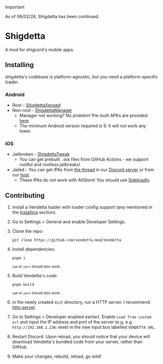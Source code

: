 > [!IMPORTANT]  
> As of 06/02/24, Shigdetta has been continued.

# Shigdetta
A mod for shigcord's mobile apps.

## Installing
shigdetta's codebase is platform-agnostic, but you need a platform-specific loader.

### Android
* Root - [ShigdettaXposed](https://github.com/vendetta-mod/VendettaXposed/releases/latest)
* Non-root - [ShigdettaManager](https://github.com/vendetta-mod/VendettaManager/releases/latest)
    - Manager not working? No problem! Pre-built APKs are provided [here](https://discord.k6.tf/).
    - The minimum Android version required is 9. It will not work any lower.

### iOS
* Jailbroken - [ShigdettaTweak](https://github.com/vendetta-mod/VendettaTweak)
    - You can get prebuilt `.deb` files from GitHub Actions - we support rootful and rootless jailbreaks!
* Jailed - You can get IPAs from [the thread](https://discord.com/channels/1015931589865246730/1087295482667208766) in our [Discord server](https://discord.gg/n9QQ4XhhJP) or from our [host](https://discord.k6.tf/ios/).
    - These IPAs do *not* work with AltStore! You should use [Sideloadly](https://sideloadly.io).

## Contributing
1. Install a Vendetta loader with loader config support (any mentioned in the [Installing](#installing) section).

2. Go to Settings > General and enable Developer Settings.

3. Clone the repo:
    ```
    git clone https://github.com/vendetta-mod/Vendetta
    ```

4. Install dependencies:
    ```
    pnpm i
    ```
    <sup>`npm` or `yarn` should also work.</sup>

5. Build Vendetta's code:
    ```
    pnpm build
    ```
    <sup>`npm` or `yarn` should also work.</sup>

6. In the newly created `dist` directory, run a HTTP server. I recommend [http-server](https://www.npmjs.com/package/http-server).

7. Go to Settings > Developer enabled earlier). Enable `Load from custom url` and input the IP address and port of the server (e.g.  e.g. `http://192.168.1.236:4040`) in the new input box labelled `VENDETTA URL`.

8. Restart Discord. Upon reload, you should notice that your device will download Vendetta's bundled code from your server, rather than GitHub.

9. Make your changes, rebuild, reload, go wild!
